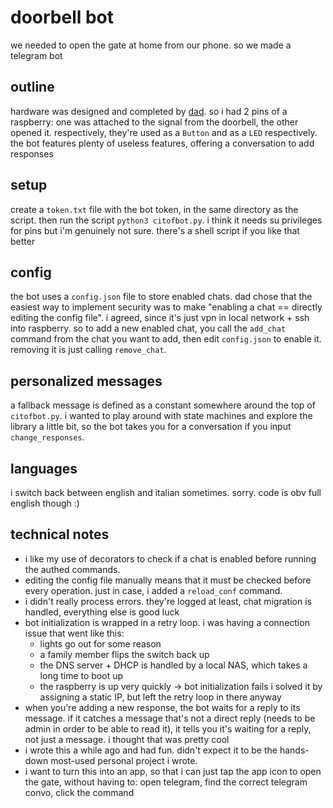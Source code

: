 # doorbell bot

we needed to open the gate at home from our phone. so we made a telegram bot

## outline

hardware was designed and completed by [dad](https://github.com/fmarzolo). so i had 2 pins of a raspberry: one was attached to the signal from the doorbell, the other opened it. respectively, they're used as a `Button` and as a `LED` respectively. the bot features plenty of useless features, offering a conversation to add responses

## setup

create a `token.txt` file with the bot token, in the same directory as the script. then run the script `python3 citofbot.py`. i think it needs su privileges for pins but i'm genuinely not sure. there's a shell script if you like that better

## config

the bot uses a `config.json` file to store enabled chats. dad chose that the easiest way to implement security was to make "enabling a chat == directly editing the config file". i agreed, since it's just vpn in local network + ssh into raspberry. so to add a new enabled chat, you call the `add_chat` command from the chat you want to add, then edit `config.json` to enable it. removing it is just calling `remove_chat`.

## personalized messages

a fallback message is defined as a constant somewhere around the top of `citofbot.py`. i wanted to play around with state machines and explore the library a little bit, so the bot takes you for a conversation if you input `change_responses`.

## languages

i switch back between english and italian sometimes. sorry. code is obv full english though :)

## technical notes

- i like my use of decorators to check if a chat is enabled before running the authed commands.
- editing the config file manually means that it must be checked before every operation. just in case, i added a `reload_conf` command.
- i didn't really process errors. they're logged at least, chat migration is handled, everything else is good luck
- bot initialization is wrapped in a retry loop. i was having a connection issue that went like this:
  - lights go out for some reason
  - a family member flips the switch back up
  - the DNS server + DHCP is handled by a local NAS, which takes a long time to boot up
  - the raspberry is up very quickly -> bot initialization fails
    i solved it by assigning a static IP, but left the retry loop in there anyway
- when you're adding a new response, the bot waits for a reply to its message. if it catches a message that's not a direct reply (needs to be admin in order to be able to read it), it tells you it's waiting for a reply, not just a message. i thought that was pretty cool
- i wrote this a while ago and had fun. didn't expect it to be the hands-down most-used personal project i wrote.
- i want to turn this into an app, so that i can just tap the app icon to open the gate, without having to: open telegram, find the correct telegram convo, click the command
